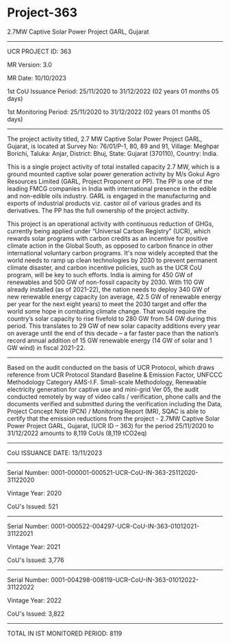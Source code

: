 # Project-363
2.7MW Captive Solar Power Project GARL, Gujarat 
______________
UCR PROJECT ID: 363

MR Version: 3.0

MR Date: 10/10/2023

1st CoU Issuance Period: 25/11/2020 to 31/12/2022 (02 years 01 months 05 days)

1st Monitoring Period: 25/11/2020 to 31/12/2022 (02 years 01 months 05 days)
___________________
The project activity titled, 2.7 MW Captive Solar Power Project GARL, Gujarat, is located at
Survey No: 76/01/P-1, 80, 89 and 91, Village: Meghpar Borichi, Taluka: Anjar, District: Bhuj, State:
Gujarat (370110), Country: India.

This is a single project activity of total installed capacity 2.7 MW, which is a ground mounted
captive solar power generation activity by M/s Gokul Agro Resources Limited (GARL, Project
Proponent or PP). The PP is one of the leading FMCG companies in India with international
presence in the edible and non-edible oils industry. GARL is engaged in the manufacturing and
exports of industrial products viz. castor oil of various grades and its derivatives.
The PP has the full ownership of the project activity.

This project is an operational activity with
continuous reduction of GHGs, currently being applied under “Universal Carbon Registry” (UCR),
which rewards solar programs with carbon credits as an incentive for positive climate action in the
Global South, as opposed to carbon finance in other international voluntary carbon programs. 
It's now widely accepted that the world needs to ramp up clean technologies by 2030 to prevent
permanent climate disaster, and carbon incentive policies, such as the UCR CoU program, will be
key to such efforts. India is aiming for 450 GW of renewables and 500 GW of non-fossil capacity
by 2030. With 110 GW already installed (as of 2021-22), the nation needs to deploy 340 GW of
new renewable energy capacity (on average, 42.5 GW of renewable energy per year for the next
eight years) to meet the 2030 target and offer the world some hope in combating climate change.
That would require the country’s solar capacity to rise fivefold to 280 GW from 54 GW during this
period. This translates to 29 GW of new solar capacity additions every year on average until the end
of this decade – a far faster pace than the nation’s record annual addition of 15 GW renewable
energy (14 GW of solar and 1 GW wind) in fiscal 2021-22.
_______________
Based on the audit conducted on the basis of UCR Protocol, which draws reference from UCR
Protocol Standard Baseline & Emission Factor, UNFCCC Methodology Category AMS-I.F. Small-scale
Methodology, Renewable electricity generation for captive use and mini-grid Ver 05, the audit
conducted remotely by way of video calls / verification, phone calls and the documents verified and
submitted during the verification including the Data, Project Concept Note (PCN) / Monitoring
Report (MR), SQAC is able to certify that the emission reductions from the project - 2.7MW Captive
Solar Power Project GARL, Gujarat, (UCR ID – 363) for the period 25/11/2020 to 31/12/2022
amounts to 8,119 CoUs (8,119 tCO2eq)
________________
CoU ISSUANCE DATE: 13/11/2023

_____________
Serial Number: 0001-000001-000521-UCR-CoU-IN-363-25112020-31122020

Vintage Year: 2020

CoU's Issued: 521
__________________________
Serial Number: 0001-000522-004297-UCR-CoU-IN-363-01012021-31122021

Vintage Year: 2021

CoU's Issued: 3,776
________________________
Serial Number: 0001-004298-008119-UCR-CoU-IN-363-01012022-31122022

Vintage Year: 2022

CoU's Issued: 3,822

______________________

TOTAL IN IST MONITORED PERIOD: 8119
